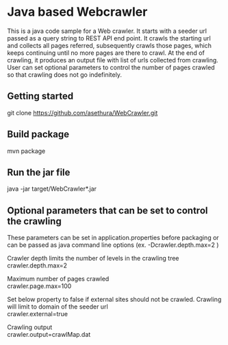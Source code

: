 # Java based Webcrawler
This is a java code sample for a Web crawler. It starts with a seeder url passed as a query string to REST API end point. It crawls the starting url and collects all pages referred, subsequently crawls those pages, which keeps continuing until no more pages are there to crawl. At the end of crawling, it produces an output file with list of urls collected from crawling. User can set optional parameters to control the number of pages crawled so that crawling does not go indefinitely.

## Getting started
git clone https://github.com/asethura/WebCrawler.git

## Build package
mvn package

## Run the jar file
java -jar target/WebCrawler*.jar

## Optional parameters that can be set to control the crawling
These parameters can be set in application.properties before packaging or can be passed as java command line options (ex. -Dcrawler.depth.max=2 )

Crawler depth limits the number of levels in the crawling tree  
crawler.depth.max=2  

Maximum number of pages crawled  
crawler.page.max=100  

Set below property to false if external sites should not be crawled. Crawling will limit to domain of the seeder url   
crawler.external=true  

Crawling output  
crawler.output=crawlMap.dat  

